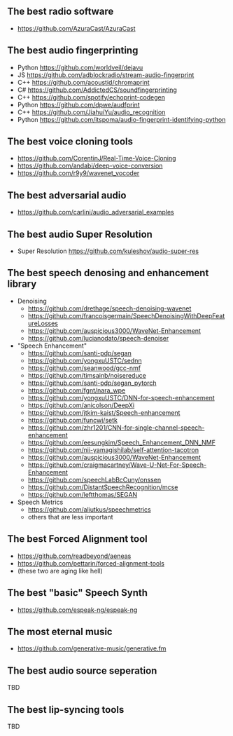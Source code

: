 ## The best radio software
- https://github.com/AzuraCast/AzuraCast

## The best audio fingerprinting
- Python https://github.com/worldveil/dejavu
- JS https://github.com/adblockradio/stream-audio-fingerprint
- C++ https://github.com/acoustid/chromaprint
- C# https://github.com/AddictedCS/soundfingerprinting
- C++ https://github.com/spotify/echoprint-codegen
- Python https://github.com/dpwe/audfprint
- C++ https://github.com/JiahuiYu/audio_recognition
- Python https://github.com/itspoma/audio-fingerprint-identifying-python

## The best voice cloning tools
- https://github.com/CorentinJ/Real-Time-Voice-Cloning
- https://github.com/andabi/deep-voice-conversion
- https://github.com/r9y9/wavenet_vocoder

## The best adversarial audio
- https://github.com/carlini/audio_adversarial_examples

## The best audio Super Resolution
- Super Resolution https://github.com/kuleshov/audio-super-res

## The best speech denosing and enhancement library
- Denoising
  - https://github.com/drethage/speech-denoising-wavenet
  - https://github.com/francoisgermain/SpeechDenoisingWithDeepFeatureLosses
  - https://github.com/auspicious3000/WaveNet-Enhancement
  - https://github.com/lucianodato/speech-denoiser
- "Speech Enhancement"
  - https://github.com/santi-pdp/segan
  - https://github.com/yongxuUSTC/sednn
  - https://github.com/seanwood/gcc-nmf
  - https://github.com/timsainb/noisereduce
  - https://github.com/santi-pdp/segan_pytorch
  - https://github.com/fgnt/nara_wpe
  - https://github.com/yongxuUSTC/DNN-for-speech-enhancement
  - https://github.com/anicolson/DeepXi
  - https://github.com/jtkim-kaist/Speech-enhancement
  - https://github.com/funcwj/setk
  - https://github.com/zhr1201/CNN-for-single-channel-speech-enhancement
  - https://github.com/eesungkim/Speech_Enhancement_DNN_NMF
  - https://github.com/nii-yamagishilab/self-attention-tacotron
  - https://github.com/auspicious3000/WaveNet-Enhancement
  - https://github.com/craigmacartney/Wave-U-Net-For-Speech-Enhancement
  - https://github.com/speechLabBcCuny/onssen
  - https://github.com/DistantSpeechRecognition/mcse
  - https://github.com/leftthomas/SEGAN
- Speech Metrics
  - https://github.com/aliutkus/speechmetrics
  - others that are less important

## The best Forced Alignment tool
- https://github.com/readbeyond/aeneas
- https://github.com/pettarin/forced-alignment-tools
- (these two are aging like hell)

## The best "basic" Speech Synth
- https://github.com/espeak-ng/espeak-ng

## The most eternal music
- https://github.com/generative-music/generative.fm

## The best audio source seperation
TBD

## The best lip-syncing tools
TBD
